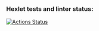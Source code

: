 ### Hexlet tests and linter status:
[![Actions Status](https://github.com/Vladimir3110/python-project-83/actions/workflows/hexlet-check.yml/badge.svg)](https://github.com/Vladimir3110/python-project-83/actions)